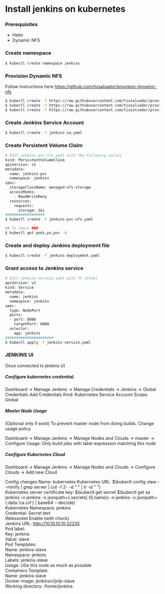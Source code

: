 # Install jenkins on kubernetes
### Prerequisites
- Helm
- Dynamic NFS

### Create namespace
```sh
$ kubectl create namespace jenkins
```

### Provision Dynamic NFS
Follow instructions here https://github.com/tixsalvador/provision-dynamic-nfs
```sh
$ kubectl create -f https://raw.githubusercontent.com/tixsalvador/provision-dynamic-nfs/main/rbac.yaml
$ kubectl create -f https://raw.githubusercontent.com/tixsalvador/provision-dynamic-nfs/main/class.yaml
$ kubectl create -f https://raw.githubusercontent.com/tixsalvador/provision-dynamic-nfs/main/deployment.yaml
```

### Create Jenkins Service Account
```sh
$ kubectl create -f jenkins-sa.yaml
```

### Create Persistent Volume Claim
```sh
# Edit jenkins.pvc-nfs.yaml with the following values
kind: PersistentVolumeClaim
apiVersion: v1
metadata:
  name: jenkins-pvc
  namespace: jenkins
spec:
  storageClassName: managed-nfs-storage
  accessModes:
    - ReadWriteMany
  resources:
    requests:
      storage: 2Gi
##################
$ kubectl create -f jenkins-pvc-nfs.yaml

## To check ###
$ kubectl get pods,pv,pvc -A
```

### Create and deploy  Jenkins deployment file
```sh
$ kubectl create -f jenkins-deployment.yaml
```

### Grant access to Jenkins service
```sh
# Edit jenkins-service.yaml with ff values
apiVersion: v1
kind: Service
metadata:
  name: jenkins
  namespace: jenkins
spec:
  type: NodePort
  ports:
  - port: 8080
    targetPort: 8080
  selector:
    app: jenkins
######################
$ kubectl apply -f jenkins-service.yaml
```

### JENKINS UI
Once connected to jenkins UI

##### Configure kubernetes credential.
Dashboard -> Manage Jenkins -> Manage Credentials -> Jenkins -> Global Credentials
Add Credentials
Kind: Kubernetes Service Account
Scope: Global

##### Master Node Usage #####
(Optional only if exist)
To prevent master node from doing builds. Change usage policy

Dashboard -> Manage Jenkins -> Manage Nodes and Clouds -> master -> Configure
Usage: Only build jobs with label expression matching this node

##### Configure Kubernetes Cloud
Dashboard -> Manage Jenkins -> Manage Nodes and Clouds -> Configure Clouds -> Add new Cloud

Config changes
Name: kubernetes
Kubernetes URL: $(kubectl config view --minify | grep server | cut -f 2- -d ":" | tr -d " ")  
Kubernetes server certificate key: $(kubectl get secret $(kubectl get sa jenkins -n jenkins -o jsonpath={.secrets[
0].name}) -n jenkins -o jsonpath={.data.'ca\.crt'} | base64 --decode)  
Kubernetes Namespace: jenkins  
Credential: Secret text  
Websocket Enable (with check)  
Jenkins URL: http://10.10.10.10:32235  
Pod label:  
  Key: jenkins  
  Value: slave  
Pod Templates:    
  Name: jenkins-slave  
  Namespace: jenkins  
  Labels: jenkins-slave  
  Usage: USe this node as much as possible  
Containers Template:   
  Name: jenkins-slave  
  Docker image: jenkinsci/jnlp-slave  
  Working directory: /home/jenkins  
